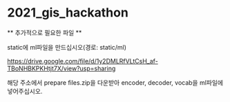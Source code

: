 # 2021_gis_hackathon

 ** 추가적으로 필요한 파일 **

static에 ml파일을 만드십시오(경로: static/ml)

https://drive.google.com/file/d/1y2DMLRfVLtCsH_af-TBoNHBKPKHtjt7X/view?usp=sharing

해당 주소에서 prepare files.zip을 다운받아 encoder, decoder, vocab을
ml파일에 넣어주십시오.

